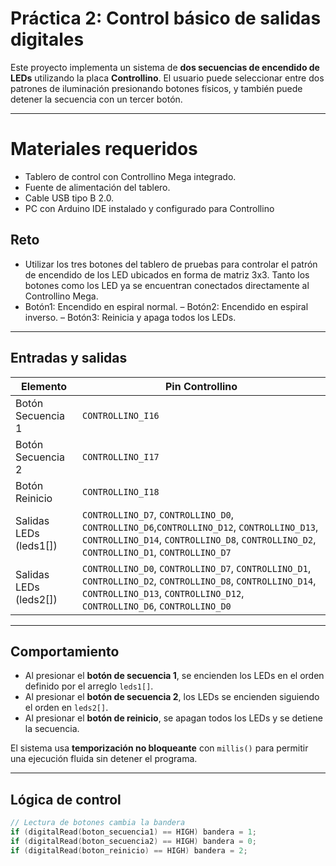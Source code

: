 #  Práctica 2: Control básico de salidas digitales 
Este proyecto implementa un sistema de **dos secuencias de encendido de LEDs** utilizando la placa **Controllino**.
El usuario puede seleccionar entre dos patrones de iluminación presionando botones físicos, y también puede detener
la secuencia con un tercer botón.

---
# Materiales requeridos
 - Tablero de control con Controllino Mega integrado.
 - Fuente de alimentación del tablero.
 - Cable USB tipo B 2.0.
 - PC con Arduino IDE instalado y configurado para Controllino

## Reto

- Utilizar los tres botones del tablero de pruebas para controlar el patrón de encendido de los LED ubicados en forma de matriz 3x3. Tanto los botones
 como los LED ya se encuentran conectados directamente al Controllino  Mega.
- Botón1: Encendido en espiral normal.
– Botón2: Encendido en espiral inverso.
– Botón3: Reinicia y apaga todos los LEDs.

---
##  Entradas y salidas

| Elemento              | Pin Controllino |
|-----------------------|------------------|
| Botón Secuencia 1     | `CONTROLLINO_I16` |
| Botón Secuencia 2     | `CONTROLLINO_I17` |
| Botón Reinicio        | `CONTROLLINO_I18` |
| Salidas LEDs (leds1[]) | `CONTROLLINO_D7`, `CONTROLLINO_D0`, `CONTROLLINO_D6`,`CONTROLLINO_D12`, `CONTROLLINO_D13`, `CONTROLLINO_D14`, `CONTROLLINO_D8`, `CONTROLLINO_D2`, `CONTROLLINO_D1`, `CONTROLLINO_D7` |
| Salidas LEDs (leds2[]) | `CONTROLLINO_D0`, `CONTROLLINO_D7`, `CONTROLLINO_D1`,  `CONTROLLINO_D2`, `CONTROLLINO_D8`, `CONTROLLINO_D14`,  `CONTROLLINO_D13`, `CONTROLLINO_D12`, `CONTROLLINO_D6`, `CONTROLLINO_D0` |  

---

## Comportamiento

- Al presionar el **botón de secuencia 1**, se encienden los LEDs en el orden definido por el arreglo `leds1[]`.
- Al presionar el **botón de secuencia 2**, los LEDs se encienden siguiendo el orden en `leds2[]`.
- Al presionar el **botón de reinicio**, se apagan todos los LEDs y se detiene la secuencia.

El sistema usa **temporización no bloqueante** con `millis()` para permitir una ejecución fluida sin detener el programa.

---

## Lógica de control

```cpp
// Lectura de botones cambia la bandera
if (digitalRead(boton_secuencia1) == HIGH) bandera = 1;
if (digitalRead(boton_secuencia2) == HIGH) bandera = 0;
if (digitalRead(boton_reinicio) == HIGH) bandera = 2;
